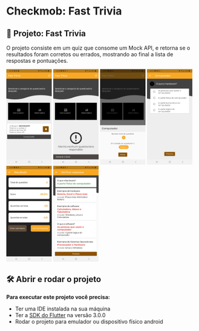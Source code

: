 
# Checkmob: Fast Trivia


## 🔨 Projeto: Fast Trivia

O projeto consiste em um quiz que consome um Mock API, e retorna se o resultados foram corretos ou errados, mostrando ao final a lista de respostas e pontuações.


<p float="left">
<img src="assets/screen(1).jpg" width="120" />
<img src="assets/screen(2).jpg" width="120" />
<img src="assets/screen(3).jpg" width="120" />
<img src="assets/screen(4).jpg" width="120" />
<img src="assets/screen(5).jpg" width="120" />
<img src="assets/screen(6).jpg" width="120" />
</p>





## 🛠️ Abrir e rodar o projeto

**Para executar este projeto você precisa:**

- Ter uma IDE instalada na sua máquina
- Ter a [SDK do Flutter](https://docs.flutter.dev/get-started/install) na versão 3.0.0
- Rodar o projeto para emulador ou dispositivo físico android

